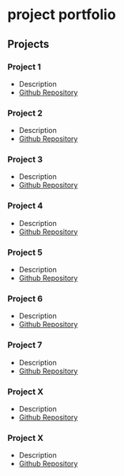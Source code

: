 # project portfolio

## Projects
### Project 1
- Description
- [Github Repository](https://github.com/UC-Berkeley-I-School/Project2_Abdi_Nie_Kobuke.git)

### Project 2
- Description
- [Github Repository](https://github.com/mids-w203/lab-2-cotter_komorowski_pak_nie.git)

### Project 3
- Description
- [Github Repository](https://github.com/UC-Berkeley-I-School/mids-207-final-project-summer23-Tung-Ganti-Nie-Nguyen-Stallone.git)

### Project 4
- Description
- [Github Repository](https://github.com/UCB-W255/fall23-leslielleslles.git)

### Project 5
- Description
- [Github Repository](https://github.com/leslielleslles/266-project-2023fall-Tung-Nie.git)

### Project 6
- Description
- [Github Repository](https://github.com/SeanSenev/Capstone.git)

### Project 7
- Description
- [Github Repository](https://github.com/leslielleslles/PoseAI.git)

### Project X
- Description
- [Github Repository](https://github.com/mids-w203/lab-2-cotter_komorowski_pak_nie.git)

### Project X
- Description
- [Github Repository](https://github.com/mids-w203/lab-2-cotter_komorowski_pak_nie.git)
